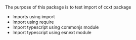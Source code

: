 The purpose of this package is to test import of ccxt package
- Imports using import
- Import using require
- Import typescript using commonjs module
- Import typescript using esnext module

